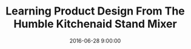 ---
layout: post
title:  "Learning Product Design From The Humble Kitchenaid Stand Mixer"
date:   2016-06-28 9:00:00
commentslink: "https://news.ycombinator.com/item?id="
comments: "Head over to the <a href='https://news.ycombinator.com/item?id='>comments on Hacker News</a> to discuss this article"
---